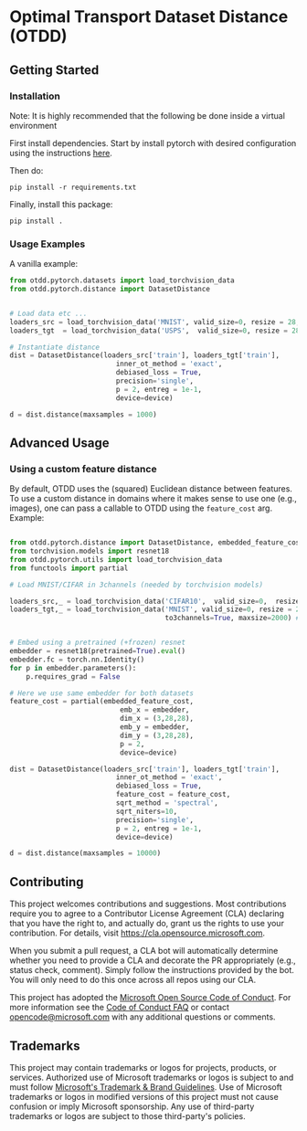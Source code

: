 # Optimal Transport Dataset Distance (OTDD)

## Getting Started

### Installation

Note: It is highly recommended that the following be done inside a virtual environment

First install dependencies. Start by install pytorch with desired configuration using the instructions [here](https://pytorch.org/get-started/locally/).

Then do:
```
pip install -r requirements.txt
```
Finally, install this package:
```
pip install .
```

### Usage Examples

A vanilla example:

```python
from otdd.pytorch.datasets import load_torchvision_data
from otdd.pytorch.distance import DatasetDistance


# Load data etc ...
loaders_src = load_torchvision_data('MNIST', valid_size=0, resize = 28, maxsize=2000)[0]
loaders_tgt  = load_torchvision_data('USPS',  valid_size=0, resize = 28, maxsize=2000)[0]

# Instantiate distance
dist = DatasetDistance(loaders_src['train'], loaders_tgt['train'],
                          inner_ot_method = 'exact',
                          debiased_loss = True,
                          precision='single',                          
                          p = 2, entreg = 1e-1,
                          device=device)

d = dist.distance(maxsamples = 1000)

```

## Advanced Usage

### Using a custom feature distance

By default, OTDD uses the (squared) Euclidean distance between features. To use a custom distance in domains where it makes sense to use one (e.g., images), one can pass a callable to OTDD using the `feature_cost` arg. Example:

```python

from otdd.pytorch.distance import DatasetDistance, embedded_feature_cost
from torchvision.models import resnet18
from otdd.pytorch.utils import load_torchvision_data
from functools import partial

# Load MNIST/CIFAR in 3channels (needed by torchvision models)

loaders_src,_ = load_torchvision_data('CIFAR10',  valid_size=0,  resize = 28, maxsize=2000)
loaders_tgt,_ = load_torchvision_data('MNIST', valid_size=0, resize = 28,
                                      to3channels=True, maxsize=2000) # No splitting at first


# Embed using a pretrained (+frozen) resnet
embedder = resnet18(pretrained=True).eval()
embedder.fc = torch.nn.Identity()
for p in embedder.parameters():
    p.requires_grad = False

# Here we use same embedder for both datasets
feature_cost = partial(embedded_feature_cost,
                           emb_x = embedder,
                           dim_x = (3,28,28),
                           emb_y = embedder,
                           dim_y = (3,28,28),
                           p = 2,
                           device=device)

dist = DatasetDistance(loaders_src['train'], loaders_tgt['train'],
                          inner_ot_method = 'exact',
                          debiased_loss = True,
                          feature_cost = feature_cost,
                          sqrt_method = 'spectral',
                          sqrt_niters=10,
                          precision='single',                          
                          p = 2, entreg = 1e-1,
                          device=device)

d = dist.distance(maxsamples = 10000)

```


## Contributing

This project welcomes contributions and suggestions.  Most contributions require you to agree to a
Contributor License Agreement (CLA) declaring that you have the right to, and actually do, grant us
the rights to use your contribution. For details, visit https://cla.opensource.microsoft.com.

When you submit a pull request, a CLA bot will automatically determine whether you need to provide
a CLA and decorate the PR appropriately (e.g., status check, comment). Simply follow the instructions
provided by the bot. You will only need to do this once across all repos using our CLA.

This project has adopted the [Microsoft Open Source Code of Conduct](https://opensource.microsoft.com/codeofconduct/).
For more information see the [Code of Conduct FAQ](https://opensource.microsoft.com/codeofconduct/faq/) or
contact [opencode@microsoft.com](mailto:opencode@microsoft.com) with any additional questions or comments.

## Trademarks

This project may contain trademarks or logos for projects, products, or services. Authorized use of Microsoft
trademarks or logos is subject to and must follow
[Microsoft's Trademark & Brand Guidelines](https://www.microsoft.com/en-us/legal/intellectualproperty/trademarks/usage/general).
Use of Microsoft trademarks or logos in modified versions of this project must not cause confusion or imply Microsoft sponsorship.
Any use of third-party trademarks or logos are subject to those third-party's policies.
